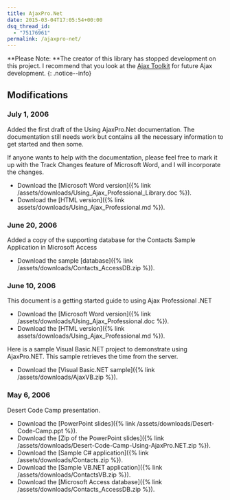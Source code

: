 ```yaml
---
title: AjaxPro.Net
date: 2015-03-04T17:05:54+00:00
dsq_thread_id:
  - "75176961"
permalink: /ajaxpro-net/
---
```

**Please Note: **The creator of this library has stopped development on this project. I recommend that you look at the [Ajax Toolkit](http://www.asp.net/ajax) for future Ajax development.
{: .notice--info}

## Modifications

### July 1, 2006

Added the first draft of the Using AjaxPro.Net documentation.  The documentation still needs work but contains all the necessary information to get started and then some.

If anyone wants to help with the documentation, please feel free to mark it up with the Track Changes feature of Microsoft Word, and I will incorporate the changes.

* Download the [Microsoft Word version]({% link /assets/downloads/Using_Ajax_Professional_Library.doc %}).
* Download the [HTML version]({% link assets/downloads/Using_Ajax_Professional.md %}).

### June 20, 2006

Added a copy of the supporting database for the Contacts Sample Application in Microsoft Access

* Download the sample [database]({% link /assets/downloads/Contacts_AccessDB.zip %}).

### June 10, 2006

This document is a getting started guide to using Ajax Professional .NET  

* Download the [Microsoft Word version]({% link /assets/downloads/Using_Ajax_Professional.doc %}).
* Download the [HTML version]({% link assets/downloads/Using_Ajax_Professional.md %}).

Here is a sample Visual Basic.NET project to demonstrate using AjaxPro.NET.  This sample retrieves the time from the server.

* Download the [Visual Basic.NET sample]({% link /assets/downloads/AjaxVB.zip %}).

### May 6, 2006

Desert Code Camp presentation.  

* Download the [PowerPoint slides]({% link /assets/downloads/Desert-Code-Camp.ppt %}).
* Download the [Zip of the PowerPoint slides]({% link /assets/downloads/Desert-Code-Camp-Using-AjaxPro.NET.zip %}).
* Download the [Sample C# application]({% link /assets/downloads/Contacts.zip %}).
* Download the [Sample VB.NET application]({% link /assets/downloads/ContactsVB.zip %}).
* Download the [Microsoft Access database]({% link /assets/downloads/Contacts_AccessDB.zip %}).
